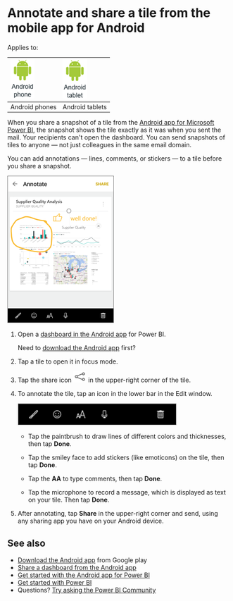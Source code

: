 <properties 
   pageTitle="Annotate and share a tile from the mobile app for Android"
   description="Read about sharing snapshots of tiles from the Android app for Microsoft Power BI. The snapshot shows the tile exactly as it was when you sent the mail."
   services="powerbi" 
   documentationCenter="" 
   authors="maggiesMSFT" 
   manager="mblythe" 
   backup=""
   editor=""
   tags=""
   qualityFocus="no"
   qualityDate=""/>
 
<tags
   ms.service="powerbi"
   ms.devlang="NA"
   ms.topic="article"
   ms.tgt_pltfrm="NA"
   ms.workload="powerbi"
   ms.date="01/23/2017"
   ms.author="maggies"/>
# Annotate and share a tile from the mobile app for Android

Applies to:

| ![Android phone](media/powerbi-mobile-annotate-and-share-a-tile-from-the-android-app/android-phone-logo-50-px.png) | ![Android tablet](media/powerbi-mobile-annotate-and-share-a-tile-from-the-android-app/android-tablet-logo-50-px.png) |
|:------------------------|:----------------------------|
| Android phones | Android tablets |

When you share a snapshot of a tile from the [Android app for Microsoft Power BI](powerbi-mobile-android-app-get-started.md), the snapshot shows the tile exactly as it was when you sent the mail. Your recipients can't open the dashboard. You can send snapshots of tiles to anyone — not just colleagues in the same email domain.

You can add annotations — lines, comments, or stickers — to a tile before you share a snapshot.

![](media/powerbi-mobile-annotate-and-share-a-tile-from-the-android-app/pbi_and_annotate.png)

1. Open a [dashboard in the Android app](powerbi-mobile-dashboards-in-the-android-app.md) for Power BI.

	Need to [download the Android app](http://go.microsoft.com/fwlink/?LinkID=544867) first?

2. Tap a tile to open it in focus mode.

3. Tap the share icon ![](media/powerbi-mobile-annotate-and-share-a-tile-from-the-android-app/PBI_Andr_ShareSnapIcon.png) in the upper-right corner of the tile.

4. To annotate the tile, tap an icon in the lower bar in the Edit window.

	![](media/powerbi-mobile-annotate-and-share-a-tile-from-the-android-app/power-bi-android-annotate-bar.png)

	-   Tap the paintbrush to draw lines of different colors and thicknesses, then tap **Done**.

	-   Tap the smiley face to add stickers (like emoticons) on the tile, then tap **Done**.

	-   Tap the **AA** to type comments, then tap **Done**.

	-   Tap the microphone to record a message, which is displayed as text on your tile. Then tap **Done**.

5. After annotating, tap **Share** in the upper-right corner and send, using any sharing app you have on your Android device.

## See also

-  [Download the Android app](http://go.microsoft.com/fwlink/?LinkID=544867) from Google play
-  [Share a dashboard from the Android app](powerbi-mobile-share-a-dashboard-from-the-android-app.md)
-  [Get started with the Android app for Power BI](powerbi-mobile-android-app-get-started.md)
-  [Get started with Power BI](powerbi-service-get-started.md)
- Questions? [Try asking the Power BI Community](http://community.powerbi.com/)
